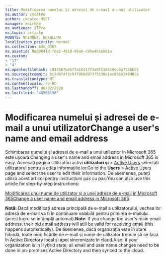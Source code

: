 ```yaml
---
title: Modificarea numelui și adresei de e-mail a unui utilizator
ms.author: cmcatee
author: cmcatee-MSFT
manager: mnirkhe
ms.audience: ITPro
ms.topic: article
ROBOTS: NOINDEX, NOFOLLOW
localization_priority: Normal
ms.collection: Adm_O365
ms.assetid: 9e00841d-fda2-4610-95a6-c99a4b1e891a
ms.custom:
- "17"
- "4"
ms.openlocfilehash: c918567be57fa16317f3a0f516510ecea772bb67
ms.sourcegitcommit: bc7d6f4f3c9f7060d073f5130e1ec856e248d020
ms.translationtype: MT
ms.contentlocale: ro-RO
ms.lasthandoff: 06/02/2020
ms.locfileid: "44508136"
---
```

# <a name="change-a-users-name-and-email-address"></a><span data-ttu-id="eafd6-102">Modificarea numelui și adresei de e-mail a unui utilizator</span><span class="sxs-lookup"><span data-stu-id="eafd6-102">Change a user's name and email address</span></span>

<span data-ttu-id="eafd6-103">Schimbarea numelui și adresei de e-mail a unui utilizator în Microsoft 365 este ușoară.</span><span class="sxs-lookup"><span data-stu-id="eafd6-103">Changing a user's name and email address in Microsoft 365 is easy.</span></span> <span data-ttu-id="eafd6-104">Accesați pagina Utilizatori activi **utilizatori și** \> [Active Users](https://go.microsoft.com/fwlink/p/?linkid=834822) selectați utilizatorul pentru a edita informațiile lor.</span><span class="sxs-lookup"><span data-stu-id="eafd6-104">Go to the **Users** \> [Active Users](https://go.microsoft.com/fwlink/p/?linkid=834822) page and select the user to edit their information.</span></span> <span data-ttu-id="eafd6-105">De asemenea, puteți utiliza acest articol pentru instrucțiuni pas cu pas:</span><span class="sxs-lookup"><span data-stu-id="eafd6-105">You can also use this article for step-by-step instructions:</span></span>
  
[<span data-ttu-id="eafd6-106">Modificarea unui nume de utilizator și a unei adrese de e-mail în Microsoft 365</span><span class="sxs-lookup"><span data-stu-id="eafd6-106">Change a user name and email address in Microsoft 365</span></span>](https://docs.microsoft.com/microsoft-365/admin/add-users/change-a-user-name-and-email-address)
  
 <span data-ttu-id="eafd6-107">**Notă:** Dacă modificați adresa principală de e-mail a utilizatorului, vechea lor adresă de e-mail va fi în continuare valabilă pentru primirea e-mailului (acest lucru se întâmplă automat).</span><span class="sxs-lookup"><span data-stu-id="eafd6-107">**Note**: If you change the user's main email address, their old email address will still be valid for receiving email (this happens automatically).</span></span> <span data-ttu-id="eafd6-108">De asemenea, dacă organizația este în stare hibridă, toate modificările de e-mail și nume de utilizator trebuie să se facă în Active Directory local și apoi sincronizate în cloud.</span><span class="sxs-lookup"><span data-stu-id="eafd6-108">Also, if your organization is in Hybrid state, all email and user name changes need to be done in on-premises Active Directory and then synced to the cloud.</span></span>